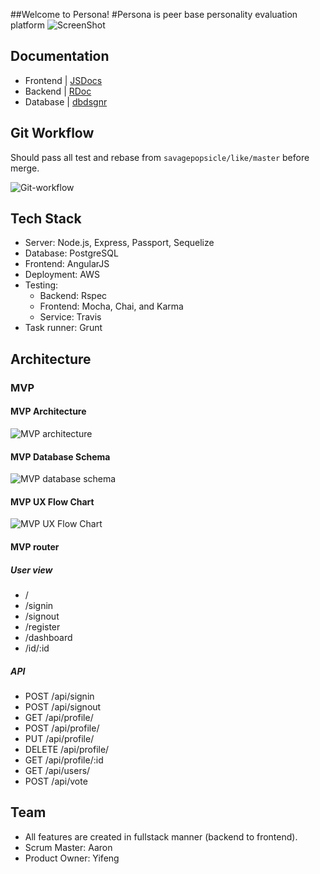 ##Welcome to Persona!
#Persona is peer base personality evaluation platform
![ScreenShot](https://cldup.com/fSkM-xBEui.gif)

## Documentation
  
- Frontend | [JSDocs](http://usejsdoc.org/)
- Backend  | [RDoc](http://rdoc.sourceforge.net/)
- Database | [dbdsgnr](http://dbdsgnr.appspot.com/)

## Git Workflow

Should pass all test and rebase from `savagepopsicle/like/master` before merge.

![Git-workflow](https://cldup.com/qQvpX4x3hP.png)

## Tech Stack

- Server: Node.js, Express, Passport, Sequelize
- Database: PostgreSQL
- Frontend: AngularJS
- Deployment: AWS
- Testing:
    - Backend: Rspec
    - Frontend: Mocha, Chai, and Karma
    - Service: Travis 
- Task runner: Grunt

## Architecture

### MVP

#### MVP Architecture

![MVP architecture](https://cldup.com/7usay0HPOL.png)

#### MVP Database Schema

![MVP database schema](https://cldup.com/1GzOPc7fEE.png "MVP database schem")

#### MVP UX Flow Chart

![MVP UX Flow Chart](https://cldup.com/fFCB0098W7.png "MVP UX Flow Chart")

#### MVP router

##### User view

- /
- /signin
- /signout
- /register
- /dashboard
- /id/:id

##### API

* POST /api/signin
* POST /api/signout
* GET /api/profile/
* POST /api/profile/
* PUT /api/profile/
* DELETE /api/profile/
* GET /api/profile/:id
* GET /api/users/
* POST /api/vote

## Team

- All features are created in fullstack manner (backend to frontend).
- Scrum Master: Aaron
- Product Owner: Yifeng
